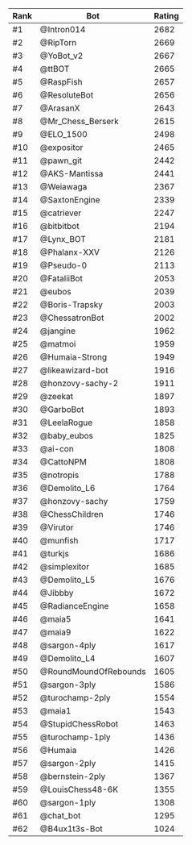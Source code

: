 Rank|Bot|Rating
---|---|---
#1|@Intron014|2682
#2|@RipTorn|2669
#3|@YoBot_v2|2667
#4|@ttBOT|2665
#5|@RaspFish|2657
#6|@ResoluteBot|2656
#7|@ArasanX|2643
#8|@Mr_Chess_Berserk|2615
#9|@ELO_1500|2498
#10|@expositor|2465
#11|@pawn_git|2442
#12|@AKS-Mantissa|2441
#13|@Weiawaga|2367
#14|@SaxtonEngine|2339
#15|@catriever|2247
#16|@bitbitbot|2194
#17|@Lynx_BOT|2181
#18|@Phalanx-XXV|2126
#19|@Pseudo-0|2113
#20|@FataliiBot|2053
#21|@eubos|2039
#22|@Boris-Trapsky|2003
#23|@ChessatronBot|2002
#24|@jangine|1962
#25|@matmoi|1959
#26|@Humaia-Strong|1949
#27|@likeawizard-bot|1916
#28|@honzovy-sachy-2|1911
#29|@zeekat|1897
#30|@GarboBot|1893
#31|@LeelaRogue|1858
#32|@baby_eubos|1825
#33|@ai-con|1808
#34|@CattoNPM|1808
#35|@notropis|1788
#36|@Demolito_L6|1764
#37|@honzovy-sachy|1759
#38|@ChessChildren|1746
#39|@Virutor|1746
#40|@munfish|1717
#41|@turkjs|1686
#42|@simplexitor|1685
#43|@Demolito_L5|1676
#44|@Jibbby|1672
#45|@RadianceEngine|1658
#46|@maia5|1641
#47|@maia9|1622
#48|@sargon-4ply|1617
#49|@Demolito_L4|1607
#50|@RoundMoundOfRebounds|1605
#51|@sargon-3ply|1586
#52|@turochamp-2ply|1554
#53|@maia1|1543
#54|@StupidChessRobot|1463
#55|@turochamp-1ply|1436
#56|@Humaia|1426
#57|@sargon-2ply|1415
#58|@bernstein-2ply|1367
#59|@LouisChess48-6K|1355
#60|@sargon-1ply|1308
#61|@chat_bot|1295
#62|@B4ux1t3s-Bot|1024
